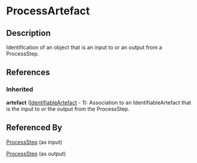 
# ProcessArtefact





## Description

Identification of an object that is an input to or an output from a ProcessStep.




## References

### Inherited

**artefact** ([IdentifiableArtefact](../Base/IdentifiableArtefact.md) - 1): Association to an IdentifiableArtefact that is the input to or the output from the ProcessStep.


## Referenced By

[ProcessStep](ProcessStep.md) (as input)

[ProcessStep](ProcessStep.md) (as output)


